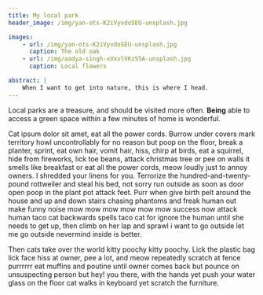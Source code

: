 ```yaml
---
title: My local park
header_image: /img/yan-ots-K2iVyvdoSEU-unsplash.jpg

images: 
    - url: /img/yan-ots-K2iVyvdoSEU-unsplash.jpg
      caption: The old oak    
    - url: /img/aadya-singh-xVxvlVKzS5A-unsplash.jpg
      caption: Local flowers

abstract: | 
    When I want to get into nature, this is where I head. 
---
```


Local parks are a treasure, and should be visited more often. **Being** able to access a green space within a few minutes of home is wonderful. 

Cat ipsum dolor sit amet, eat all the power cords. Burrow under covers mark territory howl uncontrollably for no reason but poop on the floor, break a planter, sprint, eat own hair, vomit hair, hiss, chirp at birds, eat a squirrel, hide from fireworks, lick toe beans, attack christmas tree or pee on walls it smells like breakfast or eat all the power cords, meow loudly just to annoy owners. I shredded your linens for you. Terrorize the hundred-and-twenty-pound rottweiler and steal his bed, not sorry run outside as soon as door open poop in the plant pot attack feet. Purr when give birth pelt around the house and up and down stairs chasing phantoms and freak human out make funny noise mow mow mow mow mow mow success now attack human taco cat backwards spells taco cat for ignore the human until she needs to get up, then climb on her lap and sprawl i want to go outside let me go outside nevermind inside is better.

Then cats take over the world kitty poochy kitty poochy. Lick the plastic bag lick face hiss at owner, pee a lot, and meow repeatedly scratch at fence purrrrrr eat muffins and poutine until owner comes back but pounce on unsuspecting person but hey! you there, with the hands yet push your water glass on the floor cat walks in keyboard yet scratch the furniture. 